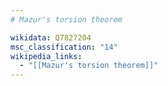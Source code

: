 ```yaml
---
# Mazur's torsion theorem

wikidata: Q7827204
msc_classification: "14"
wikipedia_links:
  - "[[Mazur's torsion theorem]]"
---
```

